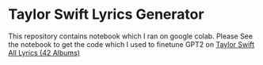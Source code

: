# Taylor Swift Lyrics Generator

This repository contains notebook which I ran on google colab.
Please See the notebook to get the code which I used to finetune GPT2 on [Taylor Swift All Lyrics (42 Albums)](https://www.kaggle.com/datasets/ishikajohari/taylor-swift-all-lyrics-30-albums)
